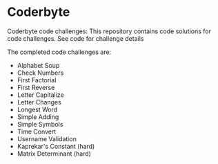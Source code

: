 # Coderbyte
Coderbyte code challenges: This repository contains code solutions for code challenges.  See code for challenge details

The completed code challenges are:
 - Alphabet Soup
 - Check Numbers
 - First Factorial
 - First Reverse
 - Letter Capitalize
 - Letter Changes
 - Longest Word
 - Simple Adding
 - Simple Symbols
 - Time Convert
 - Username Validation
 - Kaprekar's Constant (hard)
 - Matrix Determinant (hard)
